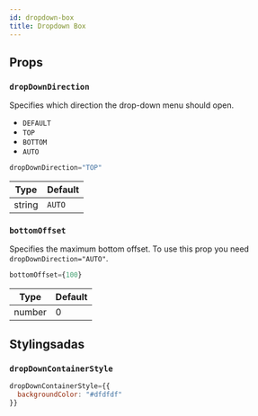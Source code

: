 ```yaml
---
id: dropdown-box
title: Dropdown Box
---
```


## Props
### `dropDownDirection`
Specifies which direction the drop-down menu should open.
+ `DEFAULT`
+ `TOP`
+ `BOTTOM`
+ `AUTO`

```jsx
dropDownDirection="TOP"
```
| Type     | Default  |
| -------- | -------- |
| string   | `AUTO`   |

### `bottomOffset`
Specifies the maximum bottom offset. To use this prop you need `dropDownDirection="AUTO"`.

```jsx
bottomOffset={100}
```
| Type     | Default  |
| -------- | -------- |
| number   | 0        |

## Stylingsadas
### `dropDownContainerStyle`
```jsx
dropDownContainerStyle={{
  backgroundColor: "#dfdfdf"
}}
```
